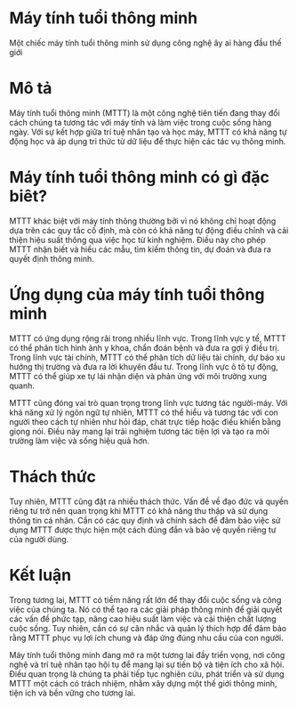# Máy tính tuổi thông minh
Một chiếc máy tính tuổi thông minh sử dụng công nghệ ây ai hàng đầu thế giới

# Mô tả
Máy tính tuổi thông minh (MTTT) là một công nghệ tiên tiến đang thay đổi cách chúng ta tương tác với máy tính và làm việc trong cuộc sống hàng ngày. Với sự kết hợp giữa trí tuệ nhân tạo và học máy, MTTT có khả năng tự động học và áp dụng tri thức từ dữ liệu để thực hiện các tác vụ thông minh.

# Máy tính tuổi thông minh có gì đặc biêt?
MTTT khác biệt với máy tính thông thường bởi vì nó không chỉ hoạt động dựa trên các quy tắc cố định, mà còn có khả năng tự động điều chỉnh và cải thiện hiệu suất thông qua việc học từ kinh nghiệm. Điều này cho phép MTTT nhận biết và hiểu các mẫu, tìm kiếm thông tin, dự đoán và đưa ra quyết định thông minh.

# Ứng dụng của máy tính tuổi thông minh
MTTT có ứng dụng rộng rãi trong nhiều lĩnh vực. Trong lĩnh vực y tế, MTTT có thể phân tích hình ảnh y khoa, chẩn đoán bệnh và đưa ra gợi ý điều trị. Trong lĩnh vực tài chính, MTTT có thể phân tích dữ liệu tài chính, dự báo xu hướng thị trường và đưa ra lời khuyên đầu tư. Trong lĩnh vực ô tô tự động, MTTT có thể giúp xe tự lái nhận diện và phản ứng với môi trường xung quanh.

MTTT cũng đóng vai trò quan trọng trong lĩnh vực tương tác người-máy. Với khả năng xử lý ngôn ngữ tự nhiên, MTTT có thể hiểu và tương tác với con người theo cách tự nhiên như hỏi đáp, chát trực tiếp hoặc điều khiển bằng giọng nói. Điều này mang lại trải nghiệm tương tác tiện lợi và tạo ra môi trường làm việc và sống hiệu quả hơn.

# Thách thức
Tuy nhiên, MTTT cũng đặt ra nhiều thách thức. Vấn đề về đạo đức và quyền riêng tư trở nên quan trọng khi MTTT có khả năng thu thập và sử dụng thông tin cá nhân. Cần có các quy định và chính sách để đảm bảo việc sử dụng MTTT được thực hiện một cách đúng đắn và bảo vệ quyền riêng tư của người dùng.

# Kết luận
Trong tương lai, MTTT có tiềm năng rất lớn để thay đổi cuộc sống và công việc của chúng ta. Nó có thể tạo ra các giải pháp thông minh để giải quyết các vấn đề phức tạp, nâng cao hiệu suất làm việc và cải thiện chất lượng cuộc sống. Tuy nhiên, cần có sự cân nhắc và quản lý thích hợp để đảm bảo rằng MTTT phục vụ lợi ích chung và đáp ứng đúng nhu cầu của con người.

Máy tính tuổi thông minh đang mở ra một tương lai đầy triển vọng, nơi công nghệ và trí tuệ nhân tạo hội tụ để mang lại sự tiến bộ và tiện ích cho xã hội. Điều quan trọng là chúng ta phải tiếp tục nghiên cứu, phát triển và sử dụng MTTT một cách có trách nhiệm, nhằm xây dựng một thế giới thông minh, tiện ích và bền vững cho tương lai.
